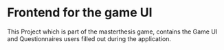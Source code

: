 # Frontend for the game UI
This Project which is part of the masterthesis game, contains the Game UI and Questionnaires users filled out during the application.
